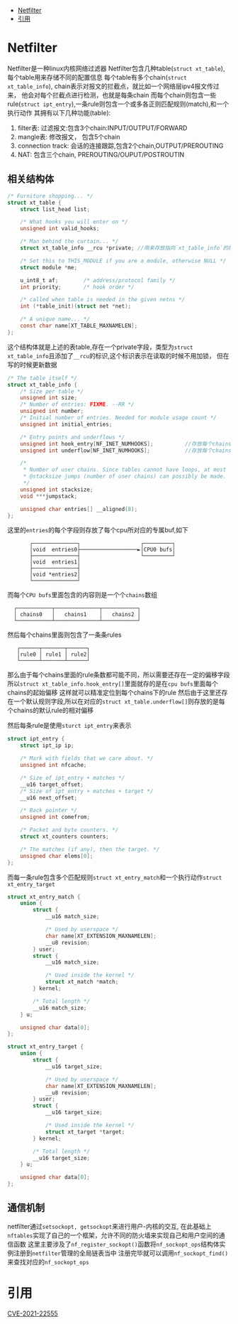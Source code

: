 <!--toc:start-->
- [Netfilter](#netfilter)
- [引用](#引用)
<!--toc:end-->

# Netfilter
Netfilter是一种linux内核网络过滤器
Netfilter包含几种table(`struct xt_table`),每个table用来存储不同的配置信息
每个table有多个chain(`struct xt_table_info`), chain表示对报文的拦截点，就比如一个网络层ipv4报文传过来，
他会对每个拦截点进行检测，也就是每条chain
而每个chain则包含一些rule(`struct ipt_entry`),一条rule则包含一个或多各正则匹配规则(match),和一个执行动作
其拥有以下几种功能(table):
1. filter表: 过滤报文:包含3个chain:INPUT/OUTPUT/FORWARD
2. mangle表: 修改报文， 包含5个chain
3. connection track: 会话的连接跟踪,包含2个chain,OUTPUT/PREROUTING
4. NAT: 包含三个chain, PREROUTING/OUPUT/POSTROUTIN

## 相关结构体
```c
/* Furniture shopping... */
struct xt_table {
	struct list_head list;

	/* What hooks you will enter on */
	unsigned int valid_hooks;

	/* Man behind the curtain... */
	struct xt_table_info __rcu *private; //用来存放指向`xt_table_info`的指针

	/* Set this to THIS_MODULE if you are a module, otherwise NULL */
	struct module *me;

	u_int8_t af;		/* address/protocol family */
	int priority;		/* hook order */

	/* called when table is needed in the given netns */
	int (*table_init)(struct net *net);

	/* A unique name... */
	const char name[XT_TABLE_MAXNAMELEN];
};
```
这个结构体就是上述的表table,存在一个private字段，类型为`struct xt_table_info`且添加了`__rcu`的标识,这个标识表示在读取的时候不用加锁，
但在写的时候更新数据

```c
/* The table itself */
struct xt_table_info {
	/* Size per table */
	unsigned int size;
	/* Number of entries: FIXME. --RR */
	unsigned int number;
	/* Initial number of entries. Needed for module usage count */
	unsigned int initial_entries;

	/* Entry points and underflows */
	unsigned int hook_entry[NF_INET_NUMHOOKS];          //存放每个chains的偏移
	unsigned int underflow[NF_INET_NUMHOOKS];           //存放每个chains中default rule的偏移

	/*
	 * Number of user chains. Since tables cannot have loops, at most
	 * @stacksize jumps (number of user chains) can possibly be made.
	 */
	unsigned int stacksize;
	void ***jumpstack;

	unsigned char entries[] __aligned(8);
};
```
这里的`entries`的每个字段则存放了每个cpu所对应的专属buf,如下

           ┌──────────────┐                   ┌─────────┐
           │void  entries0├──────────────────►│CPU0 bufs│
           ├──────────────┤                   └─────────┘
           │void  entries1│
           ├──────────────┤
           │void *entries2│
           └──────────────┘

而每个`CPU bufs`里面包含的内容则是一个个`chains`数组

      ┌───────────┬──────────────┬───────────┐
      │ chains0   │   chains1    │   chains2 │
      └───────────┴──────────────┴───────────┘

然后每个chains里面则包含了一条条rules

       ┌──────┬───────┬──────┐
       │rule0 │ rule1 │ rule2│
       └──────┴───────┴──────┘

那么由于每个chains里面的rule条数都可能不同，所以需要还存在一定的偏移字段
所以`struct xt_table_info.hook_entry[]`里面就存的是在`cpu bufs`里面每个chains的起始偏移
这样就可以精准定位到每个chains下的rule
然后由于这里还存在一个默认规则字段,所以在对应的`struct xt_table.underflow[]`则存放的是每个chains的默认rule的相对偏移

然后每条rule是使用`sturct ipt_entry`来表示
```c
struct ipt_entry {
	struct ipt_ip ip;

	/* Mark with fields that we care about. */
	unsigned int nfcache;

	/* Size of ipt_entry + matches */
	__u16 target_offset;
	/* Size of ipt_entry + matches + target */
	__u16 next_offset;

	/* Back pointer */
	unsigned int comefrom;

	/* Packet and byte counters. */
	struct xt_counters counters;

	/* The matches (if any), then the target. */
	unsigned char elems[0];
};
```
而每一条rule包含多个匹配规则`struct xt_entry_match`和一个执行动作`struct xt_entry_target`
```c
struct xt_entry_match {
	union {
		struct {
			__u16 match_size;

			/* Used by userspace */
			char name[XT_EXTENSION_MAXNAMELEN];
			__u8 revision;
		} user;
		struct {
			__u16 match_size;

			/* Used inside the kernel */
			struct xt_match *match;
		} kernel;

		/* Total length */
		__u16 match_size;
	} u;

	unsigned char data[0];
};

struct xt_entry_target {
	union {
		struct {
			__u16 target_size;

			/* Used by userspace */
			char name[XT_EXTENSION_MAXNAMELEN];
			__u8 revision;
		} user;
		struct {
			__u16 target_size;

			/* Used inside the kernel */
			struct xt_target *target;
		} kernel;

		/* Total length */
		__u16 target_size;
	} u;

	unsigned char data[0];
};
```

## 通信机制
netfilter通过`setsockopt, getsockopt`来进行用户-内核的交互,
在此基础上`nftables`实现了自己的一个框架，允许不同的防火墙来实现自己和用户空间的通信函数
这里主要涉及了`nf_register_sockopt()`函数将`nf_sockopt_ops`结构体实例注册到`netfilter`管理的全局链表当中
注册完毕就可以调用`nf_sockopt_find()`来查找对应的`nf_sockopt_ops`



# 引用
[CVE-2021-22555](https://bsauce.github.io/2021/09/23/CVE-2021-22555/)


